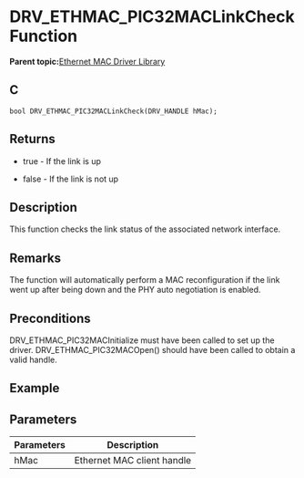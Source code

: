 # DRV\_ETHMAC\_PIC32MACLinkCheck Function

**Parent topic:**[Ethernet MAC Driver Library](GUID-A4DC3D07-DDAD-4748-A855-304CA3439336.md)

## C

```
bool DRV_ETHMAC_PIC32MACLinkCheck(DRV_HANDLE hMac); 
```

## Returns

-   true - If the link is up

-   false - If the link is not up


## Description

This function checks the link status of the associated network interface.

## Remarks

The function will automatically perform a MAC reconfiguration if the link went up after being down and the PHY auto negotiation is enabled.

## Preconditions

DRV\_ETHMAC\_PIC32MACInitialize must have been called to set up the driver. DRV\_ETHMAC\_PIC32MACOpen\(\) should have been called to obtain a valid handle.

## Example

## Parameters

|Parameters|Description|
|----------|-----------|
|hMac|Ethernet MAC client handle|

